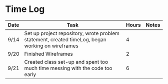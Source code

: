 
# Time Log 

| Date | Task  | Hours |   Notes    |
|------|-------|-------|------------|
|9/14  | Set up project repository, wrote problem statement, created timeLog, began working on wireframes | 4 | |
|9/20  | Finished Wireframes | 2 | |
|9/21  | Created class set-up and spent too much time messing with the code too early | 6 | | 
